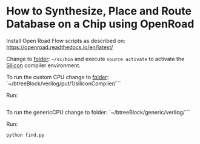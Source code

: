 # How to Synthesize, Place and Route Database on a Chip using OpenRoad

Install Open Road Flow scripts as described on: https://openroad.readthedocs.io/en/latest/

Change to [folder](https://en.wikipedia.org/wiki/File_folder): `~/sc/bin` and execute `source activate` to activate the [Silicon](https://en.wikipedia.org/wiki/Silicon) compiler environment.


To run the custom CPU change to [folder](https://en.wikipedia.org/wiki/File_folder): `~/btreeBlock/verilog/put/1/siliconCompiler/```

Run:

``` [Perl](http://www.perl.org/) put.pl
```

To run the genericCPU change to folder:
`~/btreeBlock/generic/verilog/```

Run:

```
python find.py
```
